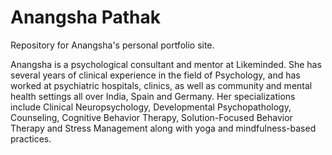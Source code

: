 # Anangsha Pathak

Repository for Anangsha's personal portfolio site.

Anangsha is a psychological consultant and mentor at Likeminded. She has several years of clinical experience in the field of Psychology, and has worked at psychiatric hospitals, clinics, as well as community and mental health settings all over India, Spain and Germany. Her specializations include Clinical Neuropsychology, Developmental Psychopathology, Counseling, Cognitive Behavior Therapy, Solution-Focused Behavior Therapy and Stress Management along with yoga and mindfulness-based practices.
